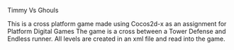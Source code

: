 Timmy Vs Ghouls

This is a cross platform game made using Cocos2d-x as an assignment for Platform Digital Games
The game is a cross between a Tower Defense and Endless runner.
All levels are created in an xml file and read into the game.